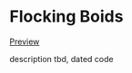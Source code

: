 # Flocking Boids
[Preview](http://georgiee.github.io/lab-flocking-boids/)

description tbd, dated code